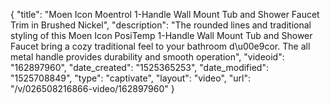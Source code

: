 {
    "title": "Moen Icon Moentrol 1-Handle Wall Mount Tub and Shower Faucet Trim in Brushed Nickel",
    "description": "The rounded lines and traditional styling of this Moen Icon PosiTemp 1-Handle Wall Mount Tub and Shower Faucet bring a cozy traditional feel to your bathroom d\u00e9cor. The all metal handle provides durability and smooth operation",
    "videoid": "162897960",
    "date_created": "1525365253",
    "date_modified": "1525708849",
    "type": "captivate",
    "layout": "video",
    "url": "\/v\/026508216866-video\/162897960"
}